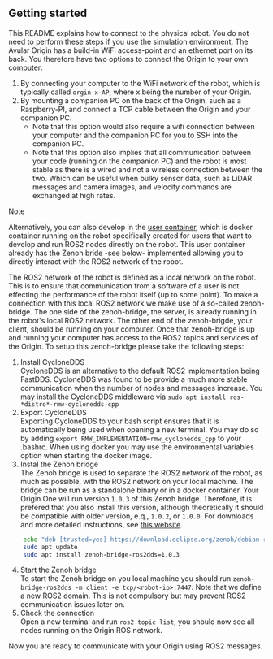 ## Getting started
This README explains how to connect to the physical robot. You do not need to perform these steps if you use the simulation environment.
The Avular Origin has a build-in WiFi access-point and an ethernet port on its back. You therefore have two options to connect the Origin to your own computer:
1. By connecting your computer to the WiFi network of the robot, which is typically called `orgin-x-AP`, where x being the number of your Origin.
2. By mounting a companion PC on the back of the Origin, such as a Raspberry-PI, and connect a TCP cable between the Origin and your companion PC.
    * Note that this option would also require a wifi connection between your computer and the companion PC for you to SSH into the companion PC.
    * Note that this option also implies that all communication between your code (running on the companion PC) and the robot is most stable as there is a wired and not a wireless connection between the two. Which can be useful when bulky sensor data, such as LiDAR messages and camera images, and velocity commands are exchanged at high rates.

> [!NOTE]
> Alternatively, you can also develop in the [user container](https://github.com/avular-robotics/user-container), which is docker container running on the robot specifically created for users that want to develop and run ROS2 nodes directly on the robot. This user container already has the Zenoh bride -see below- implemented allowing you to directly interact with the ROS2 network of the robot.

The ROS2 network of the robot is defined as a local network on the robot. This is to ensure that communication from a software of a user is not effecting the performance of the robot itself (up to some point). To make a connection with this local ROS2 network we make use of a so-called zenoh-bridge. The one side of the zenoh-bridge, the server, is already running in the robot's local ROS2 network. The other end of the zenoh-brigde, your client, should be running on your computer. Once that zenoh-bridge is up and running your computer has access to the ROS2 topics and services of the Origin. To setup this zenoh-bridge please take the following steps:
1. Install CycloneDDS  
CycloneDDS is an alternative to the default ROS2 implementation being FastDDS. CycloneDDS was found to be provide a much more stable communication when the number of nodes and messages increase. You may install the CycloneDDS middleware via `sudo apt install ros-*distro*-rmw-cyclonedds-cpp`
2. Export CycloneDDS\
Exporting CycloneDDS to your bash script ensures that it is automatically being used when opening a new terminal. You may do so by adding `export RMW_IMPLEMENTATION=rmw_cyclonedds_cpp` to your .bashrc. When using docker you may use the environmental variables option when starting the docker image.
3. Instal the Zenoh bridge\
The Zenoh bridge is used to separate the ROS2 network of the robot, as much as possible, with the ROS2 network on your local machine. The bridge can be run as a standalone binary or in a docker container. Your Origin One will run version `1.0.3` of this Zenoh bridge. Therefore, it is prefered that you also install this version, although theoretically it should be compatible with older version, e.q., `1.0.2`, or `1.0.0`. For downloads and more detailed instructions, see [this website](https://github.com/eclipse-zenoh/zenoh-plugin-ros2dds?tab=readme-ov-file#linux-debian).
``` bash
    echo "deb [trusted=yes] https://download.eclipse.org/zenoh/debian-repo/ /" | sudo tee -a /etc/apt/sources.list > /dev/null
    sudo apt update
    sudo apt install zenoh-bridge-ros2dds=1.0.3
```
4. Start the Zenoh bridge\
To start the Zenoh bridge on you local machine you should run `zenoh-bridge-ros2dds -m client -e tcp/<robot-ip>:7447`. Note that we define a new ROS2 domain. This is not compulsory but may prevent ROS2 communication issues later on.
5. Check the connection \
Open a new terminal and run `ros2 topic list`, you should now see all nodes running on the Origin ROS network.

Now you are ready to communicate with your Origin using ROS2 messages.
